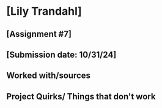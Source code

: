 # [Lily Trandahl]
## [Assignment #7]
## [Submission date: 10/31/24]
## Worked with/sources 
## Project Quirks/ Things that don't work
